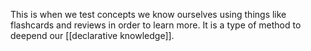 This is when we test concepts we know ourselves using things like flashcards and reviews in order to learn more. It is a type of method to deepend our [[declarative knowledge]].
